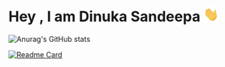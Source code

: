 # Hey , I am Dinuka Sandeepa <img src="https://raw.githubusercontent.com/ABSphreak/ABSphreak/master/gifs/Hi.gif" width="30px">


![Anurag's GitHub stats](https://github-readme-stats.vercel.app/api?username=DinukaSandeepa&show=reviews,discussions_started,discussions_answered,prs_merged,prs_merged_percentage)

[![Readme Card](https://github-readme-stats.vercel.app/api/pin/?username=DinukaSandeepa&repo=github-readme-stats)](https://github.com/DinukaSandeepa/README.md)
